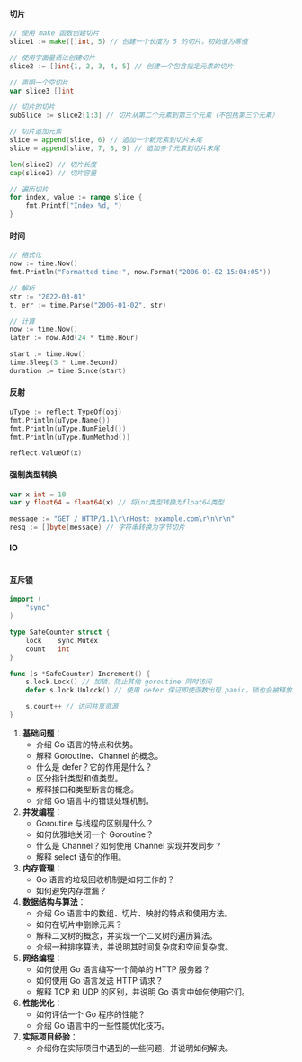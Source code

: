 #### 切片

```go
// 使用 make 函数创建切片
slice1 := make([]int, 5) // 创建一个长度为 5 的切片，初始值为零值

// 使用字面量语法创建切片
slice2 := []int{1, 2, 3, 4, 5} // 创建一个包含指定元素的切片

// 声明一个空切片
var slice3 []int

// 切片的切片
subSlice := slice2[1:3] // 切片从第二个元素到第三个元素（不包括第三个元素）

// 切片追加元素
slice = append(slice, 6) // 追加一个新元素到切片末尾
slice = append(slice, 7, 8, 9) // 追加多个元素到切片末尾

len(slice2) // 切片长度
cap(slice2) // 切片容量

// 遍历切片
for index, value := range slice {
    fmt.Printf("Index %d, ")
}
```



#### 时间

```go
// 格式化
now := time.Now()
fmt.Println("Formatted time:", now.Format("2006-01-02 15:04:05"))

// 解析
str := "2022-03-01"
t, err := time.Parse("2006-01-02", str)

// 计算
now := time.Now()
later := now.Add(24 * time.Hour)

start := time.Now()
time.Sleep(3 * time.Second)
duration := time.Since(start)

```



#### 反射

```go
uType := reflect.TypeOf(obj)
fmt.Println(uType.Name())
fmt.Println(uType.NumField())
fmt.Println(uType.NumMethod())

reflect.ValueOf(x)
```



#### 强制类型转换

```go
var x int = 10
var y float64 = float64(x) // 将int类型转换为float64类型

message := "GET / HTTP/1.1\r\nHost: example.com\r\n\r\n"
resq := []byte(message) // 字符串转换为字节切片
```



#### IO

```go
```



#### 互斥锁

```go
import (
    "sync"
)

type SafeCounter struct {
    lock	sync.Mutex
    count	int
}

func (s *SafeCounter) Increment() {
    s.lock.Lock() // 加锁，防止其他 goroutine 同时访问
    defer s.lock.Unlock() // 使用 defer 保证即使函数出现 panic，锁也会被释放

    s.count++ // 访问共享资源
}
```































1. **基础问题**：
   - 介绍 Go 语言的特点和优势。
   - 解释 Goroutine、Channel 的概念。
   - 什么是 defer？它的作用是什么？
   - 区分指针类型和值类型。
   - 解释接口和类型断言的概念。
   - 介绍 Go 语言中的错误处理机制。
2. **并发编程**：
   - Goroutine 与线程的区别是什么？
   - 如何优雅地关闭一个 Goroutine？
   - 什么是 Channel？如何使用 Channel 实现并发同步？
   - 解释 select 语句的作用。
3. **内存管理**：
   - Go 语言的垃圾回收机制是如何工作的？
   - 如何避免内存泄漏？
4. **数据结构与算法**：
   - 介绍 Go 语言中的数组、切片、映射的特点和使用方法。
   - 如何在切片中删除元素？
   - 解释二叉树的概念，并实现一个二叉树的遍历算法。
   - 介绍一种排序算法，并说明其时间复杂度和空间复杂度。
5. **网络编程**：
   - 如何使用 Go 语言编写一个简单的 HTTP 服务器？
   - 如何使用 Go 语言发送 HTTP 请求？
   - 解释 TCP 和 UDP 的区别，并说明 Go 语言中如何使用它们。
6. **性能优化**：
   - 如何评估一个 Go 程序的性能？
   - 介绍 Go 语言中的一些性能优化技巧。
7. **实际项目经验**：
   - 介绍你在实际项目中遇到的一些问题，并说明如何解决。